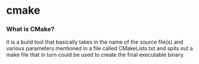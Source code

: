 # cmake

### What is CMake?

It is a build tool that basically takes in the name of the source file(s) and various parameters mentioned in a file called CMakeLists.txt and spits out a make file that in turn could be used to create the final executable binary.
